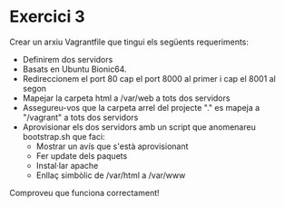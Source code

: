 # Exercici 3

Crear un arxiu Vagrantfile que tingui els següents requeriments:

* Definirem dos servidors
* Basats en Ubuntu Bionic64.
* Redireccionem el port 80 cap el port 8000 al primer i cap el 8001 al segon
* Mapejar la carpeta html a /var/web a tots dos servidors
* Assegureu-vos que la carpeta arrel del projecte "." es mapeja a "/vagrant" a tots dos servidors
* Aprovisionar els dos servidors amb un script que anomenareu bootstrap.sh que faci:
  * Mostrar un avís que s'està aprovisionant
  * Fer update dels paquets
  * Instal·lar apache
  * Enllaç simbòlic de /var/html a /var/www

Comproveu que funciona correctament!